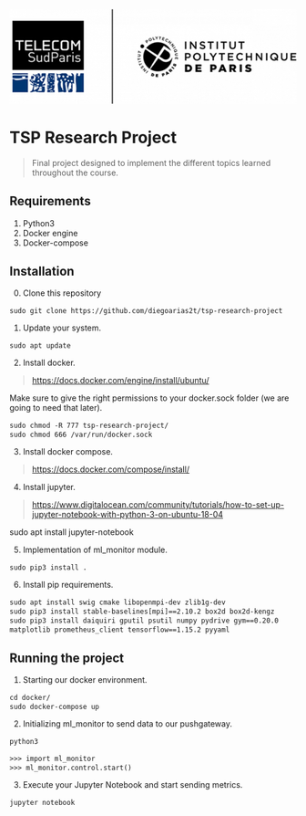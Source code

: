<p align="center">
<img src=assets/tsp-ipparis.png>
</p>

# TSP Research Project
> Final project designed to implement the different topics learned throughout the course.

## Requirements
1. Python3
2. Docker engine
3. Docker-compose

## Installation

0. Clone this repository
```
sudo git clone https://github.com/diegoarias2t/tsp-research-project
```

1. Update your system.
```
sudo apt update
```

2. Install docker.
> https://docs.docker.com/engine/install/ubuntu/

Make sure to give the right permissions to your docker.sock folder (we are going to need that later).

```
sudo chmod -R 777 tsp-research-project/
sudo chmod 666 /var/run/docker.sock
```

3. Install docker compose.
> https://docs.docker.com/compose/install/

4. Install jupyter.
> https://www.digitalocean.com/community/tutorials/how-to-set-up-jupyter-notebook-with-python-3-on-ubuntu-18-04

sudo apt install jupyter-notebook

5. Implementation of ml_monitor module.

```
sudo pip3 install .
```

6. Install pip requirements.

```
sudo apt install swig cmake libopenmpi-dev zlib1g-dev
sudo pip3 install stable-baselines[mpi]==2.10.2 box2d box2d-kengz
sudo pip3 install daiquiri gputil psutil numpy pydrive gym==0.20.0 matplotlib prometheus_client tensorflow==1.15.2 pyyaml
```

## Running the project
1. Starting our docker environment.
```
cd docker/
sudo docker-compose up
```
2. Initializing ml_monitor to send data to our pushgateway.
```
python3
```
```
>>> import ml_monitor
>>> ml_monitor.control.start()
```
3. Execute your Jupyter Notebook and start sending metrics.
```
jupyter notebook
```
